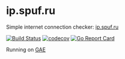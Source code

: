 # ip.spuf.ru

Simple internet connection checker: [ip.spuf.ru](http://ip.spuf.ru/)

[![Build Status](https://travis-ci.org/spuf/ip.spuf.ru.svg?branch=master)](https://travis-ci.org/spuf/ip.spuf.ru)
[![codecov](https://codecov.io/gh/spuf/ip.spuf.ru/branch/master/graph/badge.svg)](https://codecov.io/gh/spuf/ip.spuf.ru)
[![Go Report Card](https://goreportcard.com/badge/github.com/spuf/ip.spuf.ru)](https://goreportcard.com/report/github.com/spuf/ip.spuf.ru)

Running on [GAE](https://cloud.google.com/appengine/)
